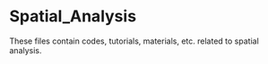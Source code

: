 # Spatial_Analysis
These files contain codes, tutorials, materials, etc. related to spatial analysis.
